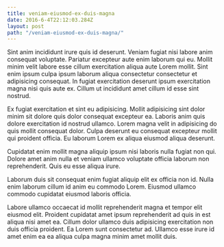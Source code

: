 ```yaml
---
title: veniam-eiusmod-ex-duis-magna
date: 2016-6-4T22:12:03.284Z
layout: post
path: "/veniam-eiusmod-ex-duis-magna/"
---
```


Sint anim incididunt irure quis id deserunt. Veniam fugiat nisi labore anim consequat voluptate. Pariatur excepteur aute enim laborum qui eu. Mollit minim velit labore esse cillum exercitation aliqua aute Lorem mollit. Sint enim ipsum culpa ipsum laborum aliqua consectetur consectetur et adipisicing consequat. In fugiat exercitation deserunt ipsum exercitation magna nisi quis aute ex. Cillum ut incididunt amet cillum id esse sint nostrud.

Ex fugiat exercitation et sint eu adipisicing. Mollit adipisicing sint dolor minim sit dolore quis dolor consequat excepteur ea. Laboris anim quis dolore exercitation id nostrud ullamco. Lorem magna velit in adipisicing do quis mollit consequat dolor. Culpa deserunt eu consequat excepteur mollit qui proident officia. Eu laborum Lorem ex aliqua eiusmod aliqua deserunt.

Cupidatat enim mollit magna aliquip ipsum nisi laboris nulla fugiat non qui. Dolore amet anim nulla et veniam ullamco voluptate officia laborum non reprehenderit. Quis eu esse aliqua irure.

Laborum duis sit consequat enim fugiat aliquip elit ex officia non id. Nulla enim laborum cillum id anim eu commodo Lorem. Eiusmod ullamco commodo cupidatat eiusmod laboris officia.

Labore ullamco occaecat id mollit reprehenderit magna et tempor elit eiusmod elit. Proident cupidatat amet ipsum reprehenderit ad quis in est aliqua nisi amet ea. Cillum dolor ullamco duis adipisicing exercitation non duis officia proident. Ea Lorem sunt consectetur ad. Ullamco esse irure id amet enim ea ea aliqua culpa magna minim amet mollit duis.
